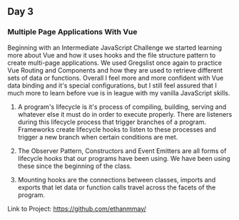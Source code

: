 ## Day 3

### Multiple Page Applications With Vue

Beginning with an Intermediate JavaScript Challenge we started learning more about Vue and how it uses hooks and the file structure pattern to create multi-page applications. We used Gregslist once again to practice Vue Routing and Components and how they are used to retrieve different sets of data or functions. Overall I feel more and more confident with Vue data binding and it's special configurations, but I still feel assured that I much more to learn before vue is in league with my vanilla JavaScript skills.

1. A program's lifecycle is it's process of compiling, building, serving and whatever else it must do in order to execute properly. There are listeners during this lifecycle process that trigger branches of a program. Frameworks create lifecycle hooks to listen to these processes and trigger a new branch when certain conditions are met.

2. The Observer Pattern, Constructors and Event Emitters are all forms of lifecycle hooks that our programs have been using. We have been using these since the beginning of the class.

3. Mounting hooks are the connections between classes, imports and exports that let data or function calls travel across the facets of the program.

Link to Project: https://github.com/ethanmmay/